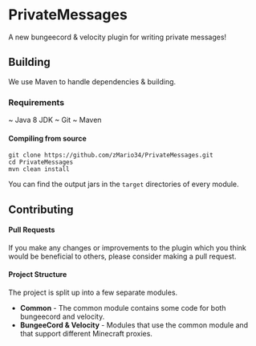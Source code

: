 # PrivateMessages
A new bungeecord & velocity plugin for writing private messages!

## Building
We use Maven to handle dependencies & building.

### Requirements
~ Java 8 JDK
~ Git
~ Maven

#### Compiling from source
```
git clone https://github.com/zMario34/PrivateMessages.git
cd PrivateMessages
mvn clean install
```

You can find the output jars in the `target` directories of every module.

## Contributing
#### Pull Requests
If you make any changes or improvements to the plugin which you think would be beneficial to others, please consider making a pull request.

#### Project Structure
The project is split up into a few separate modules.

* **Common** - The common module contains some code for both bungeecord and velocity.
* **BungeeCord & Velocity** - Modules that use the common module and that support different Minecraft proxies.
